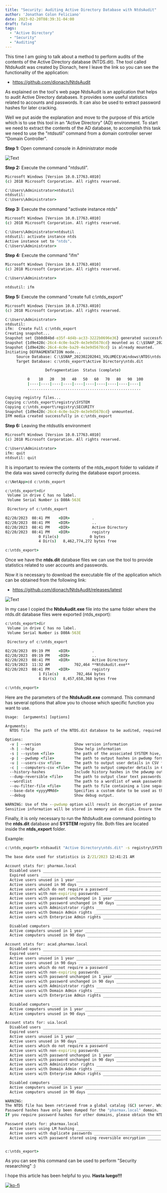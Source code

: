 ```yaml
---
title: "Security: Auditing Active Directory Database with NtdsAudit"
author: 'Jonathan Colon Feliciano'
date: 2023-02-20T08:39:31-04:00
draft: false
tags:
  - "Active Directory"
  - "Security"
  - "Auditing"
---
```


This time I am going to talk about a method to perform audits of the contents of the Active Directory database (NTDS.dit). The tool called NtdsAudit was created by Dionach, here I leave the link so you can see the functionality of the application:

- <https://github.com/dionach/NtdsAudit>

As explained on the tool's web page NtdsAudit is an application that helps to audit Active Directory databases. It provides some useful statistics related to accounts and passwords. It can also be used to extract password hashes for later cracking.

Well we put aside the explanation and move to the purpose of this article which is to use this tool in an "Active Directory" (AD) environment. To start we need to extract the contents of the AD database, to accomplish this task we need to use the "ntdsutil" command from a domain controller server "Domain Controller".

**Step 1:** Open command console in Administrator mode

![Text](/img/2023/auditing-ad-ntds-db/runasadmin-cmd.webp#center)

**Step 2:** Execute the command "ntdsutil".

```cmd
Microsoft Windows [Version 10.0.17763.4010]
(c) 2018 Microsoft Corporation. All rights reserved.

C:\Users\Administrator>ntdsutil
ntdsutil:
C:\Users\Administrator>
```

**Step 3:** Execute the command "activate instance ntds"

```cmd
Microsoft Windows [Version 10.0.17763.4010]
(c) 2018 Microsoft Corporation. All rights reserved.

C:\Users\Administrator>ntdsutil
ntdsutil: activate instance ntds
Active instance set to "ntds".
C:\Users\Administrator>
```

**Step 4:** Execute the command "ifm"

```cmd
Microsoft Windows [Version 10.0.17763.4010]
(c) 2018 Microsoft Corporation. All rights reserved.

C:\Users\Administrator>

ntdsutil: ifm
```

**Step 5:** Execute the command "create full c:\ntds_export"

```cmd
Microsoft Windows [Version 10.0.17763.4010]
(c) 2018 Microsoft Corporation. All rights reserved.

C:\Users\Administrator>
ntdsutil:
ifm:  Create Full c:\ntds_export
Creating snapshot...
Snapshot set {bb0d84bd-e35f-4d4b-ac33-3222b0696e36} generated successfully.
Snapshot {1d9e428c-26c4-4c0e-ba29-4e3e9d5678cd} mounted as C:\$SNAP_202302202041_VOLUMEC$\
Snapshot {1d9e428c-26c4-4c0e-ba29-4e3e9d5678cd} is already mounted.
Initiating DEFRAGMENTATION mode...
     Source Database: C:\$SNAP_202302202041_VOLUMEC$\Windows\NTDS\ntds.dit
     Target Database: c:\ntds_export\Active Directory\ntds.dit

                  Defragmentation  Status (complete)

          0    10   20   30   40   50   60   70   80   90  100
          |----|----|----|----|----|----|----|----|----|----|
          ...................................................

Copying registry files...
Copying c:\ntds_export\registry\SYSTEM
Copying c:\ntds_export\registry\SECURITY
Snapshot {1d9e428c-26c4-4c0e-ba29-4e3e9d5678cd} unmounted.
IFM media created successfully in c:\ntds_export
```

**Step 6:** Leaving the ntdsutils environment

```cmd
Microsoft Windows [Version 10.0.17763.4010]
(c) 2018 Microsoft Corporation. All rights reserved.

C:\Users\Administrator>
ifm: quit
ntdsutil: quit
```

It is important to review the contents of the ntds_export folder to validate if the data was saved correctly during the database export process.

```cmd
c:\NetApp>cd c:\ntds_export

c:\ntds_export>dir
 Volume in drive C has no label.
 Volume Serial Number is D80A-563E

 Directory of c:\ntds_export

02/20/2023  08:41 PM    <DIR>          .
02/20/2023  08:41 PM    <DIR>          ..
02/20/2023  08:41 PM    <DIR>          Active Directory
02/20/2023  08:41 PM    <DIR>          registry
               0 File(s)              0 bytes
               4 Dir(s)   8,462,774,272 bytes free

c:\ntds_export>
```

Once we have the **ntds.dit** database files we can use the tool to provide statistics related to user accounts and passwords.

Now it is necessary to download the executable file of the application which can be obtained from the following link:

- <https://github.com/dionach/NtdsAudit/releases/latest>

![Text](/img/2023/auditing-ad-ntds-db/ntdsaudit_download.webp#center)

In my case I copied the **NtdsAudit.exe** file into the same folder where the ntds.dit database files were exported (ntds_export):

```cmd
c:\ntds_export>dir
 Volume in drive C has no label.
 Volume Serial Number is D80A-563E

 Directory of c:\ntds_export

02/20/2023  09:19 PM    <DIR>          .
02/20/2023  09:19 PM    <DIR>          ..
02/20/2023  08:41 PM    <DIR>          Active Directory
02/19/2023  11:32 AM           702,464 **NtdsAudit.exe**
02/20/2023  08:41 PM    <DIR>          registry
               1 File(s)        702,464 bytes
               4 Dir(s)   8,457,658,368 bytes free

c:\ntds_export>
```

Here are the parameters of the **NtdsAudit.exe** command. This command has several options that allow you to choose which specific function you want to use.

```cmd
Usage:  [arguments] [options]

Arguments:
  NTDS file  The path of the NTDS.dit database to be audited, required.

Options:
  -v | --version               Show version information
  -h | --help                  Show help information
  -s | --system <file>         The path of the associated SYSTEM hive, required when using the pwdump option.
  -p | --pwdump <file>         The path to output hashes in pwdump format.
  -u | --users-csv <file>      The path to output user details in CSV format.
  -c | --computers-csv <file>  The path to output computer details in CSV format.
  --history-hashes             Include history hashes in the pdwump output.
  --dump-reversible <file>     The path to output clear text passwords, if reversible encryption is enabled.
  --wordlist                   The path to a wordlist of weak passwords for basic hash cracking. Warning, using this option is slow, the use of a dedicated password cracker, such as 'john', is recommended instead.
  --ou-filter-file <file>      The path to file containing a line separated list of OUs to which to limit user and computer results.
  --base-date <yyyyMMdd>       Specifies a custom date to be used as the base date in statistics. The last modified date of the NTDS file is used by default.
  --debug                      Show debug output.

WARNING: Use of the --pwdump option will result in decryption of password hashes using the System Key.
Sensitive information will be stored in memory and on disk. Ensure the pwdump file is handled appropriately
```

Finally, it is only necessary to run the NtdsAudit.exe command pointing to the **ntds.dit** database and **SYSTEM** registry file. Both files are located inside the **ntds_export** folder.

Example:

```cmd
c:\ntds_export> ntdsaudit "Active Directory\ntds.dit" -s registry\SYSTEM -p pwdump.txt -u users.csv

The base date used for statistics is 2/21/2023 12:41:21 AM

Account stats for: pharmax.local
  Disabled users _____________________________________________________     4 of  2887 (0.1%)
  Expired users ______________________________________________________     1 of  2887 (0%)
  Active users unused in 1 year ______________________________________  2877 of  2882 (99.8%)
  Active users unused in 90 days _____________________________________  2879 of  2882 (99.9%)
  Active users which do not require a password _______________________     0 of  2882 (0%)
  Active users with non-expiring passwords ___________________________    17 of  2882 (0.6%)
  Active users with password unchanged in 1 year _____________________    19 of  2882 (0.7%)
  Active users with password unchanged in 90 days ____________________  2882 of  2882 (100%)
  Active users with Administrator rights _____________________________     6 of  2882 (0.2%)
  Active users with Domain Admin rights ______________________________     5 of  2882 (0.2%)
  Active users with Enterprise Admin rights __________________________     2 of  2882 (0.1%)

  Disabled computers _________________________________________________     4 of   213 (1.9%)
  Active computers unused in 1 year __________________________________   167 of   209 (79.9%)
  Active computers unused in 90 days _________________________________   188 of   209 (90%)

Account stats for: acad.pharmax.local
  Disabled users _____________________________________________________     2 of     3 (66.7%)
  Expired users ______________________________________________________     0 of     3 (0%)
  Active users unused in 1 year ______________________________________     1 of     1 (100%)
  Active users unused in 90 days _____________________________________     1 of     1 (100%)
  Active users which do not require a password _______________________     0 of     1 (0%)
  Active users with non-expiring passwords ___________________________     0 of     1 (0%)
  Active users with password unchanged in 1 year _____________________     1 of     1 (100%)
  Active users with password unchanged in 90 days ____________________     1 of     1 (100%)
  Active users with Administrator rights _____________________________     0 of     1 (0%)
  Active users with Domain Admin rights ______________________________     0 of     1 (0%)
  Active users with Enterprise Admin rights __________________________     0 of     1 (0%)

  Disabled computers _________________________________________________     0 of     4 (0%)
  Active computers unused in 1 year __________________________________     1 of     4 (25%)
  Active computers unused in 90 days _________________________________     2 of     4 (50%)

Account stats for: uia.local
  Disabled users _____________________________________________________     2 of  2493 (0.1%)
  Expired users ______________________________________________________     0 of  2493 (0%)
  Active users unused in 1 year ______________________________________  2490 of  2491 (100%)
  Active users unused in 90 days _____________________________________  2491 of  2491 (100%)
  Active users which do not require a password _______________________     0 of  2491 (0%)
  Active users with non-expiring passwords ___________________________     1 of  2491 (0%)
  Active users with password unchanged in 1 year _____________________     2 of  2491 (0.1%)
  Active users with password unchanged in 90 days ____________________  2491 of  2491 (100%)
  Active users with Administrator rights _____________________________     0 of  2491 (0%)
  Active users with Domain Admin rights ______________________________     0 of  2491 (0%)
  Active users with Enterprise Admin rights __________________________     0 of  2491 (0%)

  Disabled computers _________________________________________________     0 of   100 (0%)
  Active computers unused in 1 year __________________________________    99 of   100 (99%)
  Active computers unused in 90 days _________________________________    99 of   100 (99%)

WARNING:
The NTDS file has been retrieved from a global catalog (GC) server. Whilst GCs store information for other domains, they only store password hashes for their primary domain.
Password hashes have only been dumped for the "pharmax.local" domain.
If you require password hashes for other domains, please obtain the NTDS and SYSTEM files for each domain.

Password stats for: pharmax.local
  Active users using LM hashing ______________________________________     0 of  2882 (0%)
  Active users with duplicate passwords ______________________________    17 of  2882 (0.6%)
  Active users with password stored using reversible encryption ______     0 of  2882 (0%)


c:\ntds_export>
```

As you can see this command can be used to perform "Security researching" :)

I hope this article has been helpful to you. **Hasta luego!!!**

[![ko-fi](https://ko-fi.com/img/githubbutton_sm.svg)](https://ko-fi.com/F1F8DEV80)
